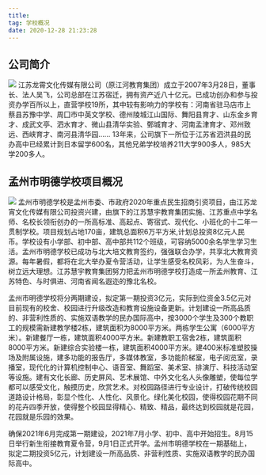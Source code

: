 ```yaml
---
title: 
tag: 学校概况
date: 2020-12-28 21:23:28
---
```

## 公司简介
![](/images/leader.png )
江苏龙霄文化传媒有限公司（原江河教育集团）成立于2007年3月28日，董事长、法人吴飞，公司总部在江苏宿迁，拥有资产近八十亿元。已成功创办和参与投资办学百所以上，直营学校19所，其中较有影响力的学校有：河南省驻马店市上蔡县苏豫中学、周囗市中英文学校、德州陵城江山国际、舞阳县育才、山东金乡育才、成武文亭、泗水育才、微山县清华实验、鄄城育才、河南孟津育才、邓州致远、西峡育才、南河县清华园……
13年来，公司旗下一所位于江苏省泗洪县的民办高中已经累计到日本留学600名，其他兄弟学校培养211大学900多人，985大学200多人。


## 孟州市明德学校项目概况
![](/images/main.jpeg)
孟州市明德学校是孟州市委、市政府2020年重点民生招商引资项目，由江苏龙宵文化传媒有限公司投资兴建，由旗下的江苏慧宇教育集团实施、江苏重点中学名师、名校长领衔创办的一所高标准、高起点、寄宿式、现代化、小班化的十二年一贯制学校。项目规划占地170亩，建筑总面积6万平方米,计划总投资8亿元人民币。学校设有小学部、初中部、高中部共112个班级，可容纳5000余名学生学习生活。孟州市明德学校已成功与北大培文教育签约，强强联合办学，共享北大教育资源。每年暑假，都将在北大举办夏令营活动，让学生感受名校风彩，为人生奋斗，树立远大理想。江苏慧宇教育集团努力把孟州市明德学校打造成一所孟州教育、江苏特色、与时俱进、河南省闻名遐迩的豫北名校。

孟州市明德学校将分两期建设，拟定第一期投资3亿元，实际到位资金3.5亿元对目前现有的校舍、校园进行升级改造和教育设施设备更新。计划建设一所高品质的、非营利性质的、实施双语教学的民办国际高中，按3000个学生及300个教职工的规模需新建教学楼2栋，建筑面积为8000平方米。两栋学生公寓（6000平方米）。新建餐厅一栋，建筑面积4000平方米。新建教职工宿舍2栋，建筑面积8000平方米。新建综合实验楼一栋，建筑面积4000平方米。建400米标准塑胶操场及附属设施，建多功能的报告厅，多媒体教室，多功能阶梯室，电子阅览室，录播室，现代化的计算机控制中心、语音室、舞蹈室、美术室、排演厅、科技活动室等设施。建有文化长廊、历史屏风、艺术展馆、中外文化名人头像雕塑，使每位学都可以感受文化，触摸历史，欣赏艺术。对校园路径进行专业设计，打破传统校园道路设计格局，彰显个性化、人性化、风景化。绿化美化校园，使得校园花期不同的花卉四季开放，使得整个校园显得精心、精致、精品，最终达到校园就是花园，花园就是乐园的效果。

确保2021年6月完成第一期建设，2021年7月小学、初中、高中开始招生。8月15日举行新生衔接教育夏令营，9月1日正式开学。孟州市明德学校在一期基础上，拟定二期投资5亿元，计划建设一所高品质、非营利性质、实施双语教学的民办国际高中。

